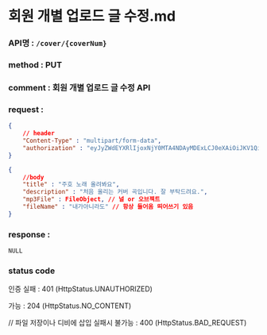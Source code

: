 # 회원 개별 업로드 글 수정.md
### API명 : `/cover/{coverNum}`

### method : PUT

### comment : 회원 개별 업로드 글 수정 API

### request :
~~~json
{
    // header
    "Content-Type" : "multipart/form-data",
    "authorization" : "eyJyZWdEYXRlIjoxNjY0MTA4NDAyMDExLCJ0eXAiOiJKV1QiLCJhbGciOiJIUzI1NiJ9.eyJ1c2VyTnVtIjoiMiIsImV4cCI6MTY2NDExOTIwMn0.gLS7GO6A-mAVQDHpS2Kr438D_RXBOWsvrWLs_H6UEU8"
}
~~~
~~~json
{
    //body
    "title" : "주호 노래 올려봐요",
    "description" : "처음 올리는 커버 곡입니다. 잘 부탁드려요.",
    "mp3File" : FileObject, // 널 or 오브젝트
    "fileName" : "내가아니라도" // 항상 들어옴 띄어쓰기 있음
}
~~~

### response :
    NULL


### status code
인증 실패 : 401 (HttpStatus.UNAUTHORIZED)

가능 : 204 (HttpStatus.NO_CONTENT)

// 파일 저장이나 디비에 삽입 실패시
불가능 : 400 (HttpStatus.BAD_REQUEST)